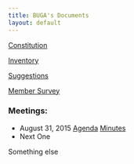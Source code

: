 ```yaml
---
title: BUGA's Documents
layout: default
---
```

[Constitution](https://docs.google.com/document/d/1A_Qs6Qx0mlKmrXn0i15uLQP3ANa9emlPOTD9I3aMUdQ/edit?usp=sharing)

[Inventory](https://docs.google.com/spreadsheets/d/1-fLN2EfmmMHlyT_aunPii0Lph_epPkLN2UcKMdt3FWc/edit?usp=sharing)

[Suggestions](https://docs.google.com/spreadsheets/d/1i8K2gh1nDiJwSB3wdqVAwyCAvkM0krKD1azrp3cSMFE/edit?usp=sharing)

[Member Survey](https://docs.google.com/forms/d/1iAJYumQGR-6GML70MTfZ1q9XztjcQZUrXgF_BCVTid8/viewform?usp=send_form)

### Meetings:

- August 31, 2015 
[Agenda](https://docs.google.com/document/d/1_kXRmKc7XpVVsCCA9zrhJt059LbgaMjUfW1wUs30au0/edit?usp=sharing)
[Minutes](.)
- Next One


Something else
